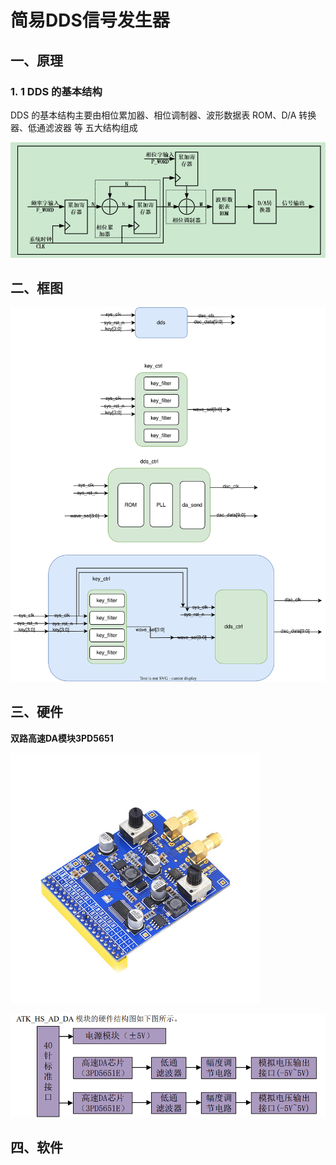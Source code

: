 # 简易DDS信号发生器

## 一、原理

### 1. 1 DDS 的基本结构

DDS 的基本结构主要由相位累加器、相位调制器、波形数据表 ROM、D/A 转换器、低通滤波器 等 五大结构组成

![image-20240121235321188](attachments/image-20240121235321188.png)



## 二、框图

![dds框图](attachments/dds框图.svg)



## 三、硬件

**双路高速DA模块3PD5651**

![poYBAGK6cdiAFIHcAAH4O-fVlgs726](attachments/poYBAGK6cdiAFIHcAAH4O-fVlgs726.png)

![image-20240122011157543](attachments/image-20240122011157543.png)

## 四、软件

